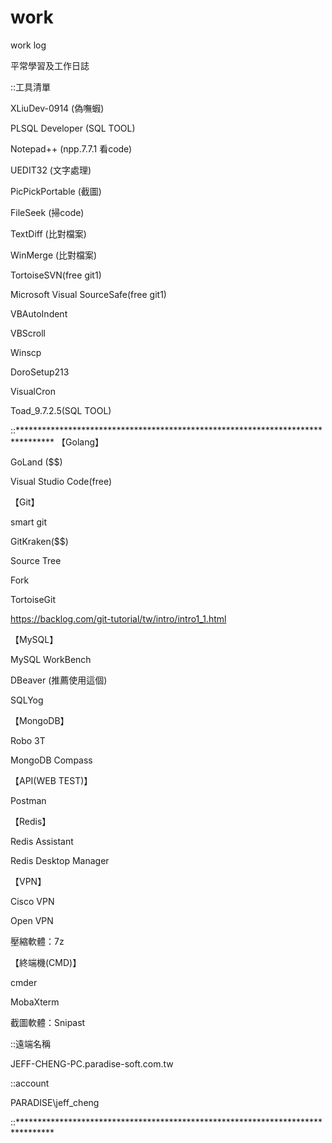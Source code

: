 # work
work log

平常學習及工作日誌

::工具清單

XLiuDev-0914 (偽嘸蝦)

PLSQL Developer (SQL TOOL)

Notepad++ (npp.7.7.1 看code)

UEDIT32 (文字處理)

PicPickPortable (截圖)

FileSeek (掃code)

TextDiff (比對檔案)

WinMerge (比對檔案)

TortoiseSVN(free git1)

Microsoft Visual SourceSafe(free git1)

VBAutoIndent

VBScroll

Winscp

DoroSetup213

VisualCron

Toad_9.7.2.5(SQL TOOL)

::********************************************************************************
【Golang】

GoLand ($$)

Visual Studio Code(free)

【Git】

smart git

GitKraken($$)

Source Tree

Fork

TortoiseGit

https://backlog.com/git-tutorial/tw/intro/intro1_1.html

【MySQL】

MySQL WorkBench

DBeaver (推薦使用這個)

SQLYog

【MongoDB】

Robo 3T

MongoDB Compass

【API(WEB TEST)】

Postman

【Redis】

Redis Assistant

Redis Desktop Manager

【VPN】

Cisco VPN

Open VPN

壓縮軟體：7z

【終端機(CMD)】

cmder

MobaXterm

截圖軟體：Snipast

::遠端名稱

JEFF-CHENG-PC.paradise-soft.com.tw

::account

PARADISE\jeff_cheng

::********************************************************************************
 

